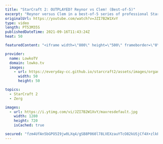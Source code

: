 ```yaml
---
title: "StarCraft 2: OUTPLAYED? Reynor vs Clem! (Best-of-5)"
excerpt: "Reynor versus Clem in a best-of-5 series of professional StarCraft 2. Clem has been absolutely destroying the competition in Terran versus Zerg, but Reynor is of course the World Champion.  Support my work on Patreon: http://www.patreon.com/lowkotv Become a YouTube member: https://lowko.tv/join  My second"
originalUrl: https://youtube.com/watch?v=JZI7B2W1XvY
type: video
length: PT53M35S
publishedDateTime: 2021-09-16T11:43:24Z
heat: 50

featuredContent: "<iframe width=\"800\" height=\"500\" frameborder=\"0\" src=\"https://www.youtube.com/embed/JZI7B2W1XvY\" allow=\"accelerometer; autoplay; encrypted-media; gyroscope; picture-in-picture\" allowfullscreen></iframe>"

provider:
  name: LowkoTV
  domain: lowko.tv
  images:
    - url: https://everyday-cc.github.io/starcraft2/assets/images/organizations/lowko.tv-50x50.jpg
      width: 50
      height: 50

topics:
  - StarCraft 2
  - Zerg

images:
  - url: https://i.ytimg.com/vi/JZI7B2W1XvY/maxresdefault.jpg
    width: 1280
    height: 720
    isCached: true

secured: "fzm4UfAn5bGPO5I9jw0LXq4/gSB8P060l78LVEXzauYTcO82kUSjCf4X+zlkP+28xR6Kzc12rHq6iHGqXfKrGJi/6iq0jOhAoo5sJfu786r0DpqJW/Wp4g7DNkLq4aeDKMJjb3+IwjhBfFqP3D+mKTCLgiIP4sh5XgKKq0g1eZEoY+17ULvlwKBxrqwQjlghefT7O2YqOw9SWofAQbrWDO1GI+bPAKxBNfvQNTIO0iltEprPxyx+/sqvAvPj4q1oTj6KVThX2T15jTYTwYrFVpATv8GkgfgFh7c8zq0q3qZ6NjM+mO38bllk4s6A9JVEfL0vuatssEHHBdzsk9DpK8zQ2IUtsvj5n713Oz6ASieMoH4PAWbUQ4LN2qt0F8HTnccggmaU7lmCzsWYb9UxgEtJk8m1cEi5YaecLP3ZUQoq+ITgvWwF9+yE7nRNxFW3;5iAVrWVWaOWl5bG/VA1vuA=="
---
```


